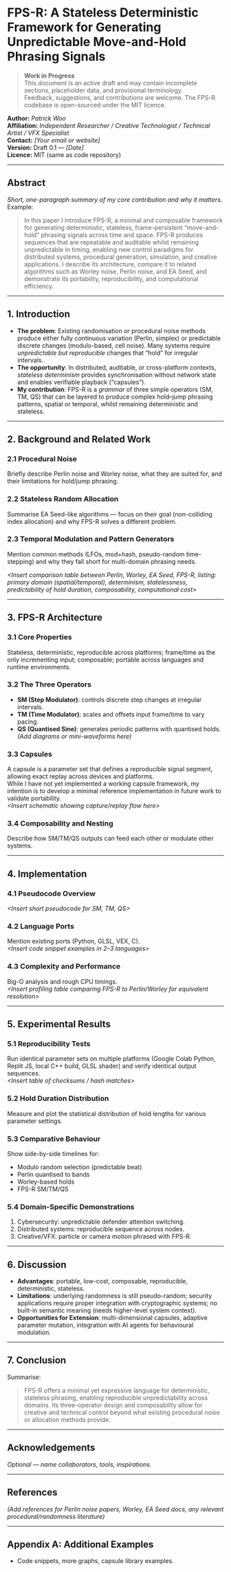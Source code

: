 # FPS-R: A Stateless Deterministic Framework for Generating Unpredictable Move-and-Hold Phrasing Signals

> **Work in Progress**  
> This document is an active draft and may contain incomplete sections, placeholder data, and provisional terminology.  
> Feedback, suggestions, and contributions are welcome. The FPS-R codebase is open-sourced under the MIT licence.

**Author:** *Patrick Woo*  
**Affiliation:** *Independent Researcher / Creative Technologist / Technical Artist / VFX Specialist*  
**Contact:** *[Your email or website]*  
**Version:** Draft 0.1 — *[Date]*  
**Licence:** MIT (same as code repository)  

---

## Abstract
*Short, one-paragraph summary of my core contribution and why it matters.*  
Example:  
> In this paper I introduce FPS-R, a minimal and composable framework for generating deterministic, stateless, frame-persistent “move-and-hold” phrasing signals across time and space. FPS-R produces sequences that are repeatable and auditable whilst remaining unpredictable in timing, enabling new control paradigms for distributed systems, procedural generation, simulation, and creative applications. I describe its architecture, compare it to related algorithms such as Worley noise, Perlin noise, and EA Seed, and demonstrate its portability, reproducibility, and computational efficiency.

---

## 1. Introduction
- **The problem**: Existing randomisation or procedural noise methods produce either fully continuous variation (Perlin, simplex) or predictable discrete changes (modulo-based, cell noise). Many systems require *unpredictable but reproducible* changes that “hold” for irregular intervals.  
- **The opportunity**: In distributed, auditable, or cross-platform contexts, *stateless determinism* provides synchronisation without network state and enables verifiable playback (“capsules”).  
- **My contribution**: FPS-R is a *grammar* of three simple operators (SM, TM, QS) that can be layered to produce complex hold–jump phrasing patterns, spatial or temporal, whilst remaining deterministic and stateless.

---

## 2. Background and Related Work
### 2.1 Procedural Noise
Briefly describe Perlin noise and Worley noise, what they are suited for, and their limitations for hold/jump phrasing.

### 2.2 Stateless Random Allocation
Summarise EA Seed-like algorithms — focus on their goal (non-colliding index allocation) and why FPS-R solves a different problem.

### 2.3 Temporal Modulation and Pattern Generators
Mention common methods (LFOs, mod+hash, pseudo-random time-stepping) and why they fall short for multi-domain phrasing needs.
  
*<Insert comparison table between Perlin, Worley, EA Seed, FPS-R, listing: primary domain (spatial/temporal), determinism, statelessness, predictability of hold duration, composability, computational cost>*

---

## 3. FPS-R Architecture
### 3.1 Core Properties
Stateless, deterministic, reproducible across platforms; frame/time as the only incrementing input; composable; portable across languages and runtime environments.

### 3.2 The Three Operators
- **SM (Step Modulator)**: controls discrete step changes at irregular intervals.  
- **TM (Time Modulator)**: scales and offsets input frame/time to vary pacing.  
- **QS (Quantised Sine)**: generates periodic patterns with quantised holds.  
*(Add diagrams or mini-waveforms here)*

### 3.3 Capsules
A capsule is a parameter set that defines a reproducible signal segment, allowing exact replay across devices and platforms.  
While I have not yet implemented a working capsule framework, my intention is to develop a minimal reference implementation in future work to validate portability.  
*<Insert schematic showing capture/replay flow here>*

### 3.4 Composability and Nesting
Describe how SM/TM/QS outputs can feed each other or modulate other systems.

---

## 4. Implementation
### 4.1 Pseudocode Overview
*<Insert short pseudocode for SM, TM, QS>*

### 4.2 Language Ports
Mention existing ports (Python, GLSL, VEX, C).  
*<Insert code snippet examples in 2–3 languages>*

### 4.3 Complexity and Performance
Big-O analysis and rough CPU timings.  
*<Insert profiling table comparing FPS-R to Perlin/Worley for equivalent resolution>*

---

## 5. Experimental Results
### 5.1 Reproducibility Tests
Run identical parameter sets on multiple platforms (Google Colab Python, Replit JS, local C++ build, GLSL shader) and verify identical output sequences.  
*<Insert table of checksums / hash matches>*

### 5.2 Hold Duration Distribution
Measure and plot the statistical distribution of hold lengths for various parameter settings.  
*<Insert histogram plots here>*

### 5.3 Comparative Behaviour
Show side-by-side timelines for:  
- Modulo random selection (predictable beat)  
- Perlin quantised to bands  
- Worley-based holds  
- FPS-R SM/TM/QS  
*<Insert comparison graphs here>*

### 5.4 Domain-Specific Demonstrations
1. Cybersecurity: unpredictable defender attention switching.  
2. Distributed systems: reproducible sequence across nodes.  
3. Creative/VFX: particle or camera motion phrased with FPS-R.

---

## 6. Discussion
- **Advantages**: portable, low-cost, composable, reproducible, deterministic, stateless.  
- **Limitations**: underlying randomness is still pseudo-random; security applications require proper integration with cryptographic systems; no built-in semantic meaning (needs higher-level system context).  
- **Opportunities for Extension**: multi-dimensional capsules, adaptive parameter mutation, integration with AI agents for behavioural modulation.

---

## 7. Conclusion
Summarise:  
> FPS-R offers a minimal yet expressive language for deterministic, stateless phrasing, enabling reproducible unpredictability across domains. Its three-operator design and composability allow for creative and technical control beyond what existing procedural noise or allocation methods provide.

---

## Acknowledgements
*Optional — name collaborators, tools, inspirations.*

---

## References
*(Add references for Perlin noise papers, Worley, EA Seed docs, any relevant procedural/randomness literature)*

---

## Appendix A: Additional Examples
- Code snippets, more graphs, capsule library examples.
